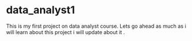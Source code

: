 # data_analyst1
This is my first project on data analyst course. Lets go ahead as much as  i  will learn about this project i will update about it .
